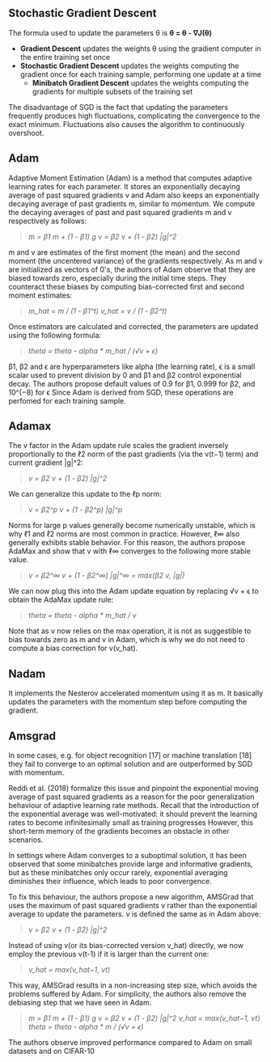 ## Stochastic Gradient Descent
The formula used to update the parameters θ is
**θ = θ - ∇J(θ)**
* **Gradient Descent** updates the weights θ using the gradient computer in the entire training set once
* **Stochastic Gradient Descent** updates the weights computing the gradient once for each training sample, performing one update at a time
    * **Minibatch Gradient Descent** updates the weights computing the gradients for multiple subsets of the training set

The disadvantage of SGD is the fact that updating the parameters frequently produces high fluctuations, complicating the convergence to the exact minimum. Fluctuations also causes the algorithm to continuously overshoot.

## Adam
Adaptive Moment Estimation (Adam) is a method that computes adaptive learning rates for each parameter. It stores an exponentially decaying average of past squared gradients 
v and Adam also keeps an exponentially decaying average of past gradients m, similar to momentum.  We compute the decaying averages of past and past squared gradients m and v respectively as follows: 

> *m = β1 m + (1 - β1) g*
> *v = β2 v + (1 - β2) |g|^2*

m and v are estimates of the first moment (the mean) and the second moment (the uncentered variance) of the gradients respectively.
As m and v are initialized as vectors of 0's, the authors of Adam observe that they are biased towards zero, especially during the initial time steps.
They counteract these biases by computing bias-corrected first and second moment estimates:

> *m_hat = m / (1 - β1^t)*
> *v_hat = v / (1 - β2^t)*

Once estimators are calculated and corrected, the parameters are updated using the following formula:

> *theta = theta - alpha * m_hat / (√v + ϵ)*

β1, β2 and ϵ are hyperparameters like alpha (the learning rate), ϵ  is a small scalar used to prevent division by 0 and β1 and β2 control exponential decay.
The authors propose default values of 0.9 for β1, 0.999 for β2, and 10^(−8) for ϵ
Since Adam is derived from SGD, these operations are perfomed for each training sample.

## Adamax

The v factor in the Adam update rule scales the gradient inversely proportionally to the ℓ2 norm of the past gradients (via the v(t−1) term) and current gradient |g|^2:

> *v = β2 v + (1 - β2) |g|^2*

We can generalize this update to the ℓp norm:

> *v = β2^p v + (1 - β2^p) |g|^p*

Norms for large  p values generally become numerically unstable, which is why ℓ1 and ℓ2 norms are most common in practice. However, ℓ∞ also generally exhibits stable behavior. For this reason, the authors propose AdaMax and show that v with ℓ∞ converges to the following more stable value. 

> *v = β2^∞ v + (1 - β2^∞) |g|^∞ = max(β2 v, |g|)*

We can now plug this into the Adam update equation by replacing √v + ϵ to obtain the AdaMax update rule:

> *theta = theta - alpha * m_hat / v*

Note that as v now relies on the max operation, it is not as suggestible to bias towards zero as m and v in Adam, which is why we do not need to compute a bias correction for 
v(v_hat).

## Nadam
It implements the Nesterov accelerated momentum using it as m. It basically updates the parameters with the momentum step before computing the gradient.

## Amsgrad

In some cases, e.g. for object recognition [17] or machine translation [18] they fail to converge to an optimal solution and are outperformed by SGD with momentum.

Reddi et al. (2018) formalize this issue and pinpoint the exponential moving average of past squared gradients as a reason for the poor generalization behaviour of adaptive learning rate methods. Recall that the introduction of the exponential average was well-motivated: it should prevent the learning rates to become infinitesimally small as training progresses
However, this short-term memory of the gradients becomes an obstacle in other scenarios. 

In settings where Adam converges to a suboptimal solution, it has been observed that some minibatches provide large and informative gradients, but as these minibatches only occur rarely, exponential averaging diminishes their influence, which leads to poor convergence.

To fix this behaviour, the authors propose a new algorithm, AMSGrad that uses the maximum of past squared gradients v rather than the exponential average to update the parameters. 
v is defined the same as in Adam above:

> *v = β2 v + (1 - β2) |g|^2*

Instead of using v(or its bias-corrected version v_hat) directly, we now employ the previous v(t-1) if it is larger than the current one:

> *v_hat = max(v_hat−1, vt)*

This way, AMSGrad results in a non-increasing step size, which avoids the problems suffered by Adam. For simplicity, the authors also remove the debiasing step that we have seen in Adam.

> *m = β1 m + (1 - β1) g*
> *v = β2 v + (1 - β2) |g|^2*
> *v_hat = max(v_hat−1, vt)*
> *theta = theta - alpha * m / (√v + ϵ)*

The authors observe improved performance compared to Adam on small datasets and on CIFAR-10






